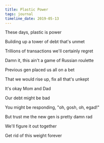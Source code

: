 ```yaml
---
title: Plastic Power
tags: journal
timeline_date: 2019-05-13
---
```


These days, plastic is power

Building up a tower of debt that's unmet

Trillions of transactions we'll certainly regret

Damn it, this ain't a game of Russian roulette

Previous gen placed us all on a bet

That we would rise up, fix all that's unkept



It's okay Mom and Dad

Our debt might be bad

You might be responding, "oh, gosh, oh, egad!"

But trust me the new gen is pretty damn rad

We'll figure it out together

Get rid of this weight forever
